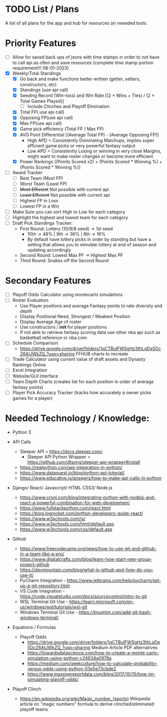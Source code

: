 # TODO List / Plans
A list of all plans for the app and hub for resources on neeeded tools.

# Priority Features
- [ ] Allow for saved back ups of jsons with time stamps in order to not have to call api as often and save resources (complete time stamp portion requirement!!! 08-01-2023)
- [x] Weekly/Total Standings 
  - [x] Go back and make functions better written (getter, setters, constructors, etc)
  - [x] Standings (use api call)
  - [x] Seeding Record (Win-loss) and Win Rate [(2 × Wins + Ties) / (2 × Total Games Played)]
    - [ ] Include Clinches and Playoff Elimination
  - [x] Total FP( use api call)
  - [x] Opposing FP(use api call)
  - [x] Max FP(use api call) 
  - [x] Game pick efficiency (Total FP / Max FP)
  - [x] AVG Point Differential [(Average Total FP) - (Average Opposing FP)] 
    - High APD = Consistently Dominating Matchups, implies super efficient game picks or very powerful fantasy output
    - Low APD = Consistently Losing or winning in very close Margins, might want to make roster changes or become more efficient
  - [x] Power Rankings [(Points Scored x2) + (Points Scored \* Winning %) + (Points Scored \* Winning %)]
- [ ] Award Tracker
  - [ ] Best Team (Most FP)
  - [ ] Worst Team (Least FP)
  - [ ] ~~Most Efficient~~ Not possible with current api
  - [ ] ~~Least Efficient~~ Not possible with current api
  - [ ] Highest FP in Loss
  - [ ] Lowest FP in a Win
- [ ]  Make Sure you can sort High to Low for each category
- [ ] Highlight the highest and lowest team for each category
- [ ] Draft Pick Standings Tracker: 
  - First Round: Lottery (10/9/8 seed) → 1st seed
    - 10th → 48% | 9th → 36% | 8th → 16%
    - By default have lottery picks in order by standing but have a setting that allows you to simulate lottery at end of season and updating accordingly
  - Second Round: Lowest Max PF → Highest Max PF
  - Third Round: Snakes off the Second Round

# Secondary Features
- [ ] Playoff Odds Calculator using montecarlo simulations
- [ ] Roster Evaluation
  - Use Player positions and average Fantasy points to rate diversity and depth
  - Display Positional Need, Strongest / Weakest Position
  - Display Average Age of roster
  - Use constructors / __init__ for player positions
  - If not able to retrieve fantasy scoring data use other nba api such as basketball reference or nba.com
- [ ] Schedule Comparison 
  - <https://drive.google.com/drive/folders/1qCTBulFWSgHz3thLqDe5DcZ6AIJWkZQ_?usp=sharing> FFHUB charts to recreate
- [ ] Trade Calculator using current value of draft assets and Dynasty Rankings Online
- [ ] Excel Integration
- [ ] Website/GUI Interface
- [ ] Team Depth Charts (creates list for each position in order of average fantasy points)
- [ ] Player Pick Accuracy Tracker (tracks how accurately a owner picks games for a player)

# Needed Technology / Knowledge:
- Python 3
- API Calls 
  - Sleeper API = <https://docs.sleeper.com/>
    - Sleeper API Python Wrapper = <https://github.com/dtsong/sleeper-api-wrapper#install>
  - <https://realpython.com/api-integration-in-python/> 
  - <https://www.dataquest.io/blog/python-api-tutorial/>
  - <https://www.educative.io/answers/how-to-make-api-calls-in-python>

- Django/ React/ Javascript/ HTML CSS3/ Node.js
  - https://www.cronj.com/blog/integrating-python-with-nodejs-and-react-a-powerful-combination-for-web-developmen/
  - <https://www.fullstackpython.com/react.html>
  - <https://blog.logrocket.com/python-developers-guide-react/>
  - <https://www.w3schools.com/js/>
  - <https://www.w3schools.com/html/default.asp>
  - <https://www.w3schools.com/css/default.asp>

- Github
  - <https://www.freecodecamp.org/news/how-to-use-git-and-github-in-a-team-like-a-pro/>
  - <https://www.digitalcrafts.com/blog/learn-how-start-new-group-project-github>
  - <https://devmountain.com/blog/what-is-github-and-how-do-you-use-it/>
  - PyCharm Integration -  <https://www.jetbrains.com/help/pycharm/set-up-a-git-repository.html>
  - VS Code Integration - <https://code.visualstudio.com/docs/sourcecontrol/intro-to-git>
  - WSL Terminal Git Use - <https://learn.microsoft.com/en-us/windows/wsl/tutorials/wsl-git>
  - Windows Terminal Git Use - <https://linuxhint.com/add-git-bash-windows-terminal/>

- Equations / Formulas
  - Playoff Odds 
    - <https://drive.google.com/drive/folders/1qCTBulFWSgHz3thLqDe5DcZ6AIJWkZQ_?usp=sharing> Medium Article PDF alternatives
    - <https://towardsdatascience.com/how-to-create-a-monte-carlo-simulation-using-python-c24634a0978a>
    - <https://medium.com/geekculture/how-to-calculate-probability-versus-odds-using-python-53e5e73cbde2>
    - <https://www.massivereportdata.com/blog/2017/10/15/how-im-simulating-playoff-odds/>
- Playoff Clinch
  - <https://en.wikipedia.org/wiki/Magic_number_(sports)> Wikipedia article on "magic numbers" formula to derive clinched/eliminated playoff teams
